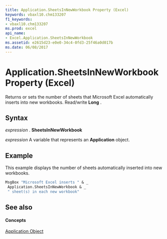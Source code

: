 ```yaml
---
title: Application.SheetsInNewWorkbook Property (Excel)
keywords: vbaxl10.chm133207
f1_keywords:
- vbaxl10.chm133207
ms.prod: excel
api_name:
- Excel.Application.SheetsInNewWorkbook
ms.assetid: e2615d23-e0e0-34c4-0fd3-25f46a0d017b
ms.date: 06/08/2017
---
```



# Application.SheetsInNewWorkbook Property (Excel)

Returns or sets the number of sheets that Microsoft Excel automatically inserts into new workbooks. Read/write  **Long** .


## Syntax

 _expression_ . **SheetsInNewWorkbook**

 _expression_ A variable that represents an **Application** object.


## Example

This example displays the number of sheets automatically inserted into new workbooks.


```vb
MsgBox "Microsoft Excel inserts " & _ 
 Application.SheetsInNewWorkbook & _ 
 " sheet(s) in each new workbook"
```


## See also


#### Concepts


[Application Object](application-object-excel.md)

